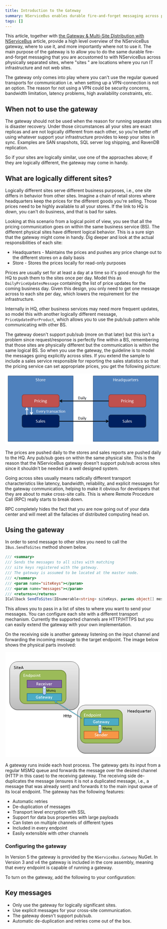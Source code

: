 ```yaml
---
title: Introduction to the Gateway
summary: NServiceBus enables durable fire-and-forget messaging across physically separated IT infrastructure.
tags: []
---
```


This article, together with [the Gateway & Multi-Site Distribution with NServiceBus](the-gateway-and-multi-site-distribution.md) article, provide a high level overview of the NServiceBus gateway, where to use it, and more importantly where not to use it. The main purpose of the gateway is to allow you to do the same durable fire-and-forget messaging that you are accustomed to with NServiceBus across physically separated sites, where "sites " are locations where you run IT infrastructure and not web sites.

The gateway only comes into play where you can't use the regular queued transports for communication i.e. when setting up a VPN-connection is not an option. The reason for not using a VPN could be security concerns, bandwidth limitation, latency problems, high availability constraints, etc.

## When not to use the gateway

The gateway should not be used when the reason for running separate sites is disaster recovery. Under those circumstances all your sites are exact replicas and are not logically different from each other, so you're better off using whatever support your infrastructure provides to keep your sites in sync. Examples are SAN snapshots, SQL server log shipping, and RavenDB replication.

So if your sites are logically similar, use one of the approaches above; if they are logically different, the gateway may come in handy.

## What are logically different sites?

Logically different sites serve different business purposes, i.e., one site differs in behavior from other sites. Imagine a chain of retail stores where headquarters keep the prices for the different goods you're selling. Those prices need to be highly available to all your stores. If the link to HQ is down, you can't do business, and that is bad for sales.

Looking at this scenario from a logical point of view, you see that all the pricing communication goes on within the same business service (BS). The different physical sites have different logical behavior. This is a sure sign that the gateway might come in handy. Dig deeper and look at the actual responsibilities of each site:

-   Headquarters - Maintains the prices and pushes any price change out to the different stores on a daily basis
-   Store - Stores the prices locally for read-only purposes

Prices are usually set for at least a day at a time so it's good enough for the HQ to push them to the sites once per day. Model this as `DailyPriceUpdatesMessage` containing the list of price updates for the coming business day. Given this design, you only need to get one message across to each site per day, which lowers the requirement for the infrastructure.

Internally in HQ, other business services may need more frequent updates, so model this with another logically different message, `PriceUpdatedForProduct`, which allows you to use the pub/sub pattern while communicating with other BS.

The gateway doesn't support pub/sub (more on that later) but this isn't a problem since request/response is perfectly fine within a BS, remembering that those sites are physically different but the communication is within the same logical BS. So when you use the gateway, the guideline is to model the messages going explicitly across sites. If you extend the sample to include a sales service responsible for reporting the sales statistics so that the pricing service can set appropriate prices, you get the following picture:

![Gateway Store and Headquarters example](store-to-headquarters-pricing-and-sales.png "Logical view")

The prices are pushed daily to the stores and sales reports are pushed daily to the HQ. Any pub/sub goes on within the same physical site. This is the reason that the NServiceBus gateway doesn't support pub/sub across sites since it shouldn't be needed in a well designed system.

Going across sites usually means radically different transport characteristics like latency, bandwidth, reliability, and explicit messages for the gateway communication, helping to make it obvious for developers that they are about to make cross-site calls. This is where Remote Procedure Call (RPC) really starts to break down.

RPC completely hides the fact that you are now going out of your data center and will meet all the fallacies of distributed computing head on.

## Using the gateway

In order to send message to other sites you need to call the `IBus.SendToSites` method shown below.

```C#
/// <summary>
/// Sends the messages to all sites with matching 
/// site keys registered with the gateway.
/// The gateway is assumed to be located at the master node. 
/// </summary>
/// <param name="siteKeys"></param>
/// <param name="messages"></param>
/// <returns></returns>
ICallback SendToSites(IEnumerable<string> siteKeys, params object[] messages);
```

This allows you to pass in a list of sites to where you want to send your messages. You can configure each site with a different transport mechanism. Currently the supported channels are HTTP/HTTPS but you can easily extend the gateway with your own implementation.

On the receiving side is another gateway listening on the input channel and forwarding the incoming message to the target endpoint. The image below shows the physical parts involved:

![](gateway-headquarter-to-site-a.png "Physical view")

A gateway runs inside each host process. The gateway gets its input from a regular MSMQ queue and forwards the message over the desired channel (HTTP in this case) to the receiving gateway. The receiving side de-duplicates the message (ensures it is not a duplicated message, i.e., a message that was already sent) and forwards it to the main input queue of its local endpoint. The gateway has the following features:

- Automatic retries
- De-duplication of messages
- Transport level encryption with SSL
- Support for data bus properties with large payloads
- Can listen on multiple channels of different types
- Included in every endpoint
- Easily extensible with other channels

### Configuring the gateway

In Version 5 the gateway is provided by the `NServiceBus.Gateway` NuGet. In Version 3 and v4 the gateway is included in the core assembly, meaning that every endpoint is capable of running a gateway.

To turn on the gateway, add the following to your configuration:

<!-- import GatewayConfiguration -->

## Key messages

- Only use the gateway for logically significant sites.
- Use explicit messages for your cross-site communication.
- The gateway doesn't support pub/sub.
- Automatic de-duplication and retries come out of the box.
